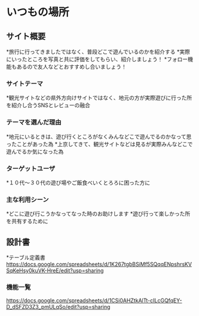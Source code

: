 # いつもの場所
## サイト概要
*旅行に行ってきましたではなく、普段どこで遊んでいるのかを紹介する
*実際にいったところを写真と共に評価をしてもらい、紹介しましょう！
*フォロー機能もあるので友人などとおすすめし合いましょう！
### サイトテーマ
*観光サイトなどの県外方向けサイトではなく、地元の方が実際遊びに行った所を紹介し合うSNSとレビューの融合
### テーマを選んだ理由
*地元にいるときは、遊び行くところがなくみんなどこで遊んでるのかなって思ったことがあった為
*上京してきて、観光サイトなどは見るが実際みんなどこで遊んでるか気になった為
### ターゲットユーザ
*１０代〜３０代の遊び場やご飯食べいくとろろに困った方に
### 主な利用シーン
*どこに遊び行こうかなってなった時のお助けします
*遊び行って楽しかった所を共有するために
## 設計書
*テーブル定義書
https://docs.google.com/spreadsheets/d/1K267tgbBSiMf5SQqqENpshrsKVSqKeHsy0kuVK-HreE/edit?usp=sharing
### 機能一覧
https://docs.google.com/spreadsheets/d/1CSi0AHZtkAlTt-cILcGQfqEY-D_dSFZD3Z3_pmULqSo/edit?usp=sharing